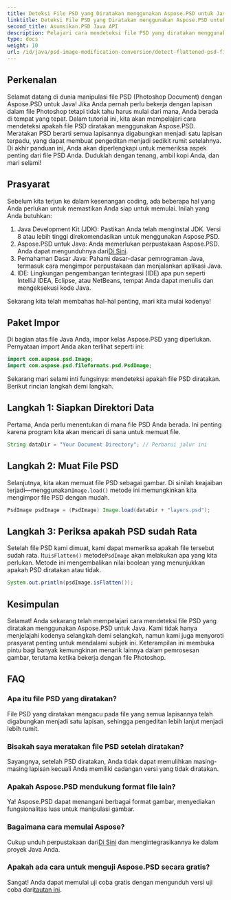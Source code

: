 ```yaml
---
title: Deteksi File PSD yang Diratakan menggunakan Aspose.PSD untuk Java
linktitle: Deteksi File PSD yang Diratakan menggunakan Aspose.PSD untuk Java
second_title: Asumsikan.PSD Java API
description: Pelajari cara mendeteksi file PSD yang diratakan menggunakan Aspose.PSD untuk Java, langkah demi langkah dalam tutorial komprehensif ini.
type: docs
weight: 10
url: /id/java/psd-image-modification-conversion/detect-flattened-psd-files/
---
```

## Perkenalan

Selamat datang di dunia manipulasi file PSD (Photoshop Document) dengan Aspose.PSD untuk Java! Jika Anda pernah perlu bekerja dengan lapisan dalam file Photoshop tetapi tidak tahu harus mulai dari mana, Anda berada di tempat yang tepat. Dalam tutorial ini, kita akan mempelajari cara mendeteksi apakah file PSD diratakan menggunakan Aspose.PSD. Meratakan PSD berarti semua lapisannya digabungkan menjadi satu lapisan terpadu, yang dapat membuat pengeditan menjadi sedikit rumit setelahnya. Di akhir panduan ini, Anda akan diperlengkapi untuk memeriksa aspek penting dari file PSD Anda. Duduklah dengan tenang, ambil kopi Anda, dan mari selami!

## Prasyarat

Sebelum kita terjun ke dalam kesenangan coding, ada beberapa hal yang Anda perlukan untuk memastikan Anda siap untuk memulai. Inilah yang Anda butuhkan:

1. Java Development Kit (JDK): Pastikan Anda telah menginstal JDK. Versi 8 atau lebih tinggi direkomendasikan untuk menggunakan Aspose.PSD.
2.  Aspose.PSD untuk Java: Anda memerlukan perpustakaan Aspose.PSD. Anda dapat mengunduhnya dari[Di Sini](https://releases.aspose.com/psd/java/).
3. Pemahaman Dasar Java: Pahami dasar-dasar pemrograman Java, termasuk cara mengimpor perpustakaan dan menjalankan aplikasi Java.
4. IDE: Lingkungan pengembangan terintegrasi (IDE) apa pun seperti IntelliJ IDEA, Eclipse, atau NetBeans, tempat Anda dapat menulis dan mengeksekusi kode Java.

Sekarang kita telah membahas hal-hal penting, mari kita mulai kodenya!

## Paket Impor

Di bagian atas file Java Anda, impor kelas Aspose.PSD yang diperlukan. Pernyataan import Anda akan terlihat seperti ini:

```java
import com.aspose.psd.Image;
import com.aspose.psd.fileformats.psd.PsdImage;
```

Sekarang mari selami inti fungsinya: mendeteksi apakah file PSD diratakan. Berikut rincian langkah demi langkah.

## Langkah 1: Siapkan Direktori Data

Pertama, Anda perlu menentukan di mana file PSD Anda berada. Ini penting karena program kita akan mencari di sana untuk memuat file.

```java
String dataDir = "Your Document Directory"; // Perbarui jalur ini
```

## Langkah 2: Muat File PSD

 Selanjutnya, kita akan memuat file PSD sebagai gambar. Di sinilah keajaiban terjadi—menggunakan`Image.load()` metode ini memungkinkan kita mengimpor file PSD dengan mudah.

```java
PsdImage psdImage = (PsdImage) Image.load(dataDir + "layers.psd");
```

## Langkah 3: Periksa apakah PSD sudah Rata

Setelah file PSD kami dimuat, kami dapat memeriksa apakah file tersebut sudah rata. Itu`isFlatten()` metode`PsdImage` akan melakukan apa yang kita perlukan. Metode ini mengembalikan nilai boolean yang menunjukkan apakah PSD diratakan atau tidak.

```java
System.out.println(psdImage.isFlatten());
```

## Kesimpulan

Selamat! Anda sekarang telah mempelajari cara mendeteksi file PSD yang diratakan menggunakan Aspose.PSD untuk Java. Kami tidak hanya menjelajahi kodenya selangkah demi selangkah, namun kami juga menyoroti prasyarat penting untuk mendalami subjek ini. Keterampilan ini membuka pintu bagi banyak kemungkinan menarik lainnya dalam pemrosesan gambar, terutama ketika bekerja dengan file Photoshop.

## FAQ

### Apa itu file PSD yang diratakan?
File PSD yang diratakan mengacu pada file yang semua lapisannya telah digabungkan menjadi satu lapisan, sehingga pengeditan lebih lanjut menjadi lebih rumit.

### Bisakah saya meratakan file PSD setelah diratakan?
Sayangnya, setelah PSD diratakan, Anda tidak dapat memulihkan masing-masing lapisan kecuali Anda memiliki cadangan versi yang tidak diratakan.

### Apakah Aspose.PSD mendukung format file lain?
Ya! Aspose.PSD dapat menangani berbagai format gambar, menyediakan fungsionalitas luas untuk manipulasi gambar.

### Bagaimana cara memulai Aspose?
 Cukup unduh perpustakaan dari[Di Sini](https://releases.aspose.com/psd/java/) dan mengintegrasikannya ke dalam proyek Java Anda.

### Apakah ada cara untuk menguji Aspose.PSD secara gratis?
 Sangat! Anda dapat memulai uji coba gratis dengan mengunduh versi uji coba dari[tautan ini](https://releases.aspose.com/).